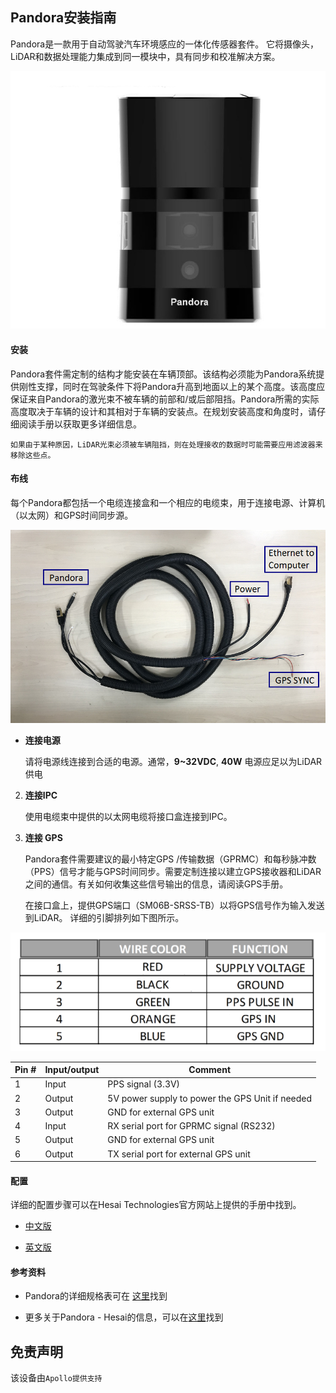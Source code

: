 ## Pandora安装指南

Pandora是一款用于自动驾驶汽车环境感应的一体化传感器套件。 它将摄像头，LiDAR和数据处理能力集成到同一模块中，具有同步和校准解决方案。

![lidar_image](images/hesai_pandora.png)

#### 安装

Pandora套件需定制的结构才能安装在车辆顶部。该结构必须能为Pandora系统提供刚性支撑，同时在驾驶条件下将Pandora升高到地面以上的某个高度。该高度应保证来自Pandora的激光束不被车辆的前部和/或后部阻挡。Pandora所需的实际高度取决于车辆的设计和其相对于车辆的安装点。在规划安装高度和角度时，请仔细阅读手册以获取更多详细信息。

```
如果由于某种原因，LiDAR光束必须被车辆阻挡，则在处理接收的数据时可能需要应用滤波器来移除这些点。
```

#### 布线

每个Pandora都包括一个电缆连接盒和一个相应的电缆束，用于连接电源、计算机（以太网）和GPS时间同步源。

![LiDAR_Cable](images/pandora_cable.png)

* **连接电源**

   请将电源线连接到合适的电源。通常，**9~32VDC**, **40W** 电源应足以为LiDAR供电

2. **连接IPC**

    使用电缆束中提供的以太网电缆将接口盒连接到IPC。

3. **连接 GPS**

   Pandora套件需要建议的最小特定GPS /传输数据（GPRMC）和每秒脉冲数（PPS）信号才能与GPS时间同步。需要定制连接以建立GPS接收器和LiDAR之间的通信。有关如何收集这些信号输出的信息，请阅读GPS手册。  

   在接口盒上，提供GPS端口（SM06B-SRSS-TB）以将GPS信号作为输入发送到LiDAR。 详细的引脚排列如下图所示。
    
![Pinout_table](images/Pandora_pinout_table.png)

   | Pin # | Input/output | Comment                                         |
   | ----- | ------------ | ----------------------------------------------- |
   | 1     | Input        | PPS signal (3.3V)                               |
   | 2     | Output       | 5V power supply to power the GPS Unit if needed |
   | 3     | Output       | GND for external GPS unit                       |
   | 4     | Input        | RX serial port for GPRMC signal (RS232)         |
   | 5     | Output       | GND for external GPS unit                       |
   | 6     | Output       | TX serial port for external GPS unit            |

#### 配置

详细的配置步骤可以在Hesai Technologies官方网站上提供的手册中找到。

* [中文版](https://hsdown.blob.core.chinacloudapi.cn/upload/Pandar40%2040%E7%BA%BF%E6%9C%BA%E6%A2%B0%E5%BC%8F%E6%BF%80%E5%85%89%E9%9B%B7%E8%BE%BE%20%E4%BD%BF%E7%94%A8%E8%AF%B4%E6%98%8E%E4%B9%A6.pdf)

* [英文版](https://drive.google.com/file/d/1THtxhlrzmyVpV_IZufRsYUBudmHTd8Ge/view)

#### 参考资料

* Pandora的详细规格表可在 [这里](http://www.hesaitech.com/en/pandora.html)找到

* 更多关于Pandora - Hesai的信息，可以在[这里](https://drive.google.com/file/d/1THtxhlrzmyVpV_IZufRsYUBudmHTd8Ge/view)找到

## 免责声明

该设备由`Apollo提供支持`